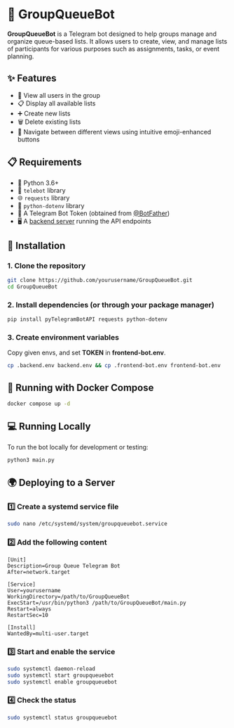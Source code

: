 # 🤖 GroupQueueBot

**GroupQueueBot** is a Telegram bot designed to help groups manage and organize queue-based lists. It allows users to create, view, and manage lists of participants for various purposes such as assignments, tasks, or event planning.

## ✨ Features

- 👥 View all users in the group
- 📋 Display all available lists
- ➕ Create new lists
- 🗑️ Delete existing lists
- 🔄 Navigate between different views using intuitive emoji-enhanced buttons

## 📋 Requirements

- 🐍 Python 3.6+
- 📱 `telebot` library
- 🌐 `requests` library
- 🔐 `python-dotenv` library
- 🔑 A Telegram Bot Token (obtained from [@BotFather](https://t.me/botfather))
- 🖥️ A [backend server](https://github.com/xirzo/GroupQueue) running the API endpoints

## 🚀 Installation

### 1. Clone the repository

```bash
git clone https://github.com/yourusername/GroupQueueBot.git
cd GroupQueueBot
```

### 2. Install dependencies (or through your package manager)

```bash
pip install pyTelegramBotAPI requests python-dotenv
```

### 3. Create environment variables

Copy given envs, and set **TOKEN** in **frontend-bot.env**.

```bash
cp .backend.env backend.env && cp .frontend-bot.env frontend-bot.env 
```

## 🐳 Running with Docker Compose

```bash
docker compose up -d
```

## 💻 Running Locally

To run the bot locally for development or testing:

```bash
python3 main.py
```

## 🌍 Deploying to a Server

### 1️⃣ Create a systemd service file

```bash
sudo nano /etc/systemd/system/groupqueuebot.service
```

### 2️⃣ Add the following content

```
[Unit]
Description=Group Queue Telegram Bot
After=network.target

[Service]
User=yourusername
WorkingDirectory=/path/to/GroupQueueBot
ExecStart=/usr/bin/python3 /path/to/GroupQueueBot/main.py
Restart=always
RestartSec=10

[Install]
WantedBy=multi-user.target
```

### 3️⃣ Start and enable the service

```bash
sudo systemctl daemon-reload
sudo systemctl start groupqueuebot
sudo systemctl enable groupqueuebot
```

### 4️⃣ Check the status

```bash
sudo systemctl status groupqueuebot
```

